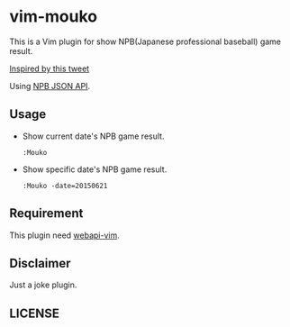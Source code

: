 vim-mouko
=========

This is a Vim plugin for show NPB(Japanese professional baseball) game result.

[Inspired by this tweet](https://twitter.com/Oh_CanNotAngel/status/614031779108777984)

Using [NPB JSON API](http://botch.herokuapp.com/v0/scores/YYYYMMDD).

Usage
-----

- Show current date's NPB game result.

  ```viml
  :Mouko
  ```

- Show specific date's NPB game result.

  ```viml
  :Mouko -date=20150621
  ```

Requirement
-----------
This plugin need [webapi-vim](https://github.com/mattn/webapi-vim).

Disclaimer
----------
Just a joke plugin.

LICENSE
-------
